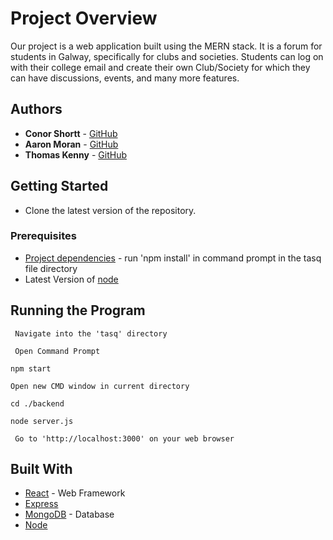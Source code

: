 # Project Overview
Our project is a web application built using the MERN stack. It is a forum for students in Galway, specifically for clubs and societies. Students can log on with their college email and create their own Club/Society for which they can have discussions, events, and many more features.

## Authors

* **Conor Shortt** - [GitHub](https://github.com/conorshortt123)
* **Aaron Moran** - [GitHub](https://github.com/Moran98)
* **Thomas Kenny** - [GitHub](https://github.com/KennyThomas)

## Getting Started

* Clone the latest version of the repository.

### Prerequisites

* [Project dependencies](https://github.com/applied-project-2020/tasq/network/dependencies) - run 'npm install' in command prompt in the tasq file directory <br>
* Latest Version of [node](https://nodejs.org/en/)

## Running the Program

```
 Navigate into the 'tasq' directory 
```
```
 Open Command Prompt
```
```
npm start
```
```
Open new CMD window in current directory
```
```
cd ./backend 
```
```
node server.js 
```
```
 Go to 'http://localhost:3000' on your web browser
 ```

## Built With

* [React](https://reactjs.org/) - Web Framework
* [Express](https://expressjs.com/)
* [MongoDB](https://www.mongodb.com/) - Database
* [Node](https://nodejs.org/en/)
